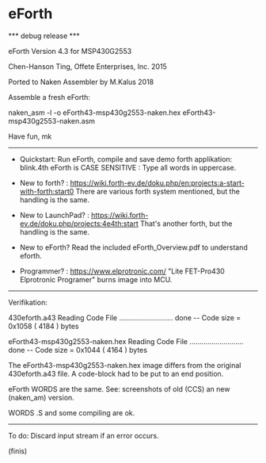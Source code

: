 # eForth

*** debug release ***

eForth Version 4.3 for MSP430G2553
 
Chen-Hanson Ting, Offete Enterprises, Inc. 2015

Ported to Naken Assembler by M.Kalus 2018



Assemble a fresh eForth:

 naken_asm -l -o eForth43-msp430g2553-naken.hex eForth43-msp430g2553-naken.asm 

Have fun, mk

---

- Quickstart: Run eForth, compile and save demo forth applikation: blink.4th
  eForth is CASE SENSITIVE : Type all words in uppercase.

- New to forth? : https://wiki.forth-ev.de/doku.php/en:projects:a-start-with-forth:start0
  There are various forth system mentioned, but the handling is the same.

- New to LaunchPad? : https://wiki.forth-ev.de/doku.php/projects:4e4th:start
  That's another forth, but the handling is the same. 

- New to eForth? 
  Read the included eForth_Overview.pdf to understand eforth.

- Programmer? : https://www.elprotronic.com/
  "Lite FET-Pro430 Elprotronic Programer" burns image into MCU.
  
---

Verifikation: 

430eforth.a43
  Reading Code File ...........................	 done
  -- Code size = 0x1058 ( 4184 ) bytes

  eForth43-msp430g2553-naken.hex
  Reading Code File ...........................	 done
  -- Code size = 0x1044 ( 4164 ) bytes

The eForth43-msp430g2553-naken.hex image differs from the original 430eforth.a43 file. A code-block had to be put to an end position.

eForth WORDS are the same. See: screenshots of old (CCS) an new (naken_am) version.

WORDS .S and some compiling are ok.
 
---

To do: Discard input stream if an error occurs.

(finis)